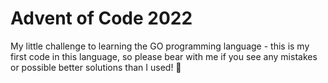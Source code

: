 # Advent of Code 2022

My little challenge to learning the GO programming language - this is my first code in this language, so please bear with me if you see any mistakes or possible better solutions than I used! 🤗

